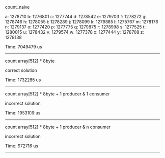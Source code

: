 count_naive

a: 1278710
b: 1276801
c: 1277744
d: 1278542
e: 1279703
f: 1278272
g: 1278746
h: 1278055
i: 1278289
j: 1278099
k: 1279885
l: 1275767
m: 1278176
n: 1279137
o: 1277420
p: 1277775
q: 1279875
r: 1278998
s: 1277525
t: 1280015
u: 1278432
v: 1279574
w: 1277378
x: 1277444
y: 1278708
z: 1278138

Time: 7049479 us

------------

count array[512] * 8byte

correct solution

Time: 1732285 us

---

count array[512] * 8byte + 1 producer & 1 consumer

incorrect solution

Time: 1953109 us

--- 

count array[512] * 8byte + 1 producer & n consumer

incorrect solution

Time: 972716 us

--- 